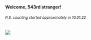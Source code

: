 #### Welcome, 543rd stranger!

###### <sup>P.S. counting started approximately in 10.01.22</sup>

<img src="https://kraftwerk28.pp.ua/vcnt.png"></img>
